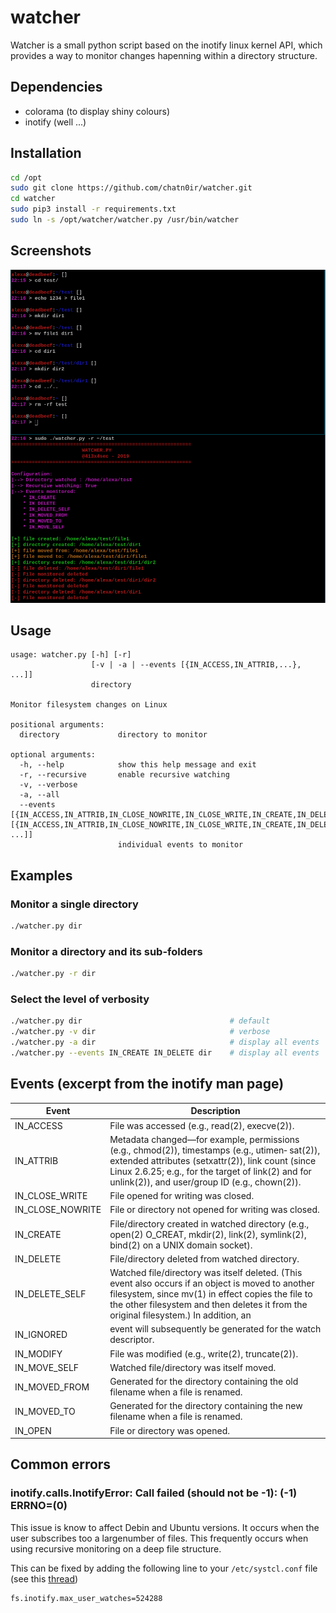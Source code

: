 # watcher
Watcher is a small python script based on the inotify linux kernel API, which provides a way to monitor changes hapenning within a directory structure.

## Dependencies
- colorama (to display shiny colours)
- inotify (well ...)

## Installation
```bash
cd /opt
sudo git clone https://github.com/chatn0ir/watcher.git
cd watcher
sudo pip3 install -r requirements.txt
sudo ln -s /opt/watcher/watcher.py /usr/bin/watcher 
```

## Screenshots
![](images/image1.png)

## Usage
```
usage: watcher.py [-h] [-r]
                  [-v | -a | --events [{IN_ACCESS,IN_ATTRIB,...}, ...]]
                  directory

Monitor filesystem changes on Linux

positional arguments:
  directory             directory to monitor

optional arguments:
  -h, --help            show this help message and exit
  -r, --recursive       enable recursive watching
  -v, --verbose
  -a, --all
  --events [{IN_ACCESS,IN_ATTRIB,IN_CLOSE_NOWRITE,IN_CLOSE_WRITE,IN_CREATE,IN_DELETE,IN_DELETE_SELF,IN_MODIFY,IN_MOVED_FROM,IN_MOVED_TO,IN_MOVE_SELF,IN_OPEN} [{IN_ACCESS,IN_ATTRIB,IN_CLOSE_NOWRITE,IN_CLOSE_WRITE,IN_CREATE,IN_DELETE,IN_DELETE_SELF,IN_MODIFY,IN_MOVED_FROM,IN_MOVED_TO,IN_MOVE_SELF,IN_OPEN} ...]]
                        individual events to monitor
```

## Examples
### Monitor a single directory
```bash
./watcher.py dir
```

### Monitor a directory and its sub-folders
```bash
./watcher.py -r dir
```

### Select the level of verbosity
```bash 
./watcher.py dir                                 # default
./watcher.py -v dir                              # verbose
./watcher.py -a dir                              # display all events
./watcher.py --events IN_CREATE IN_DELETE dir    # display all events
```

## Events (excerpt from the inotify man page)
|Event|Description|
|-----|-----------|
| IN_ACCESS  | File was accessed (e.g., read(2), execve(2)).   |
| IN_ATTRIB  | Metadata changed—for example, permissions (e.g., chmod(2)), timestamps (e.g., utimen‐ sat(2)), extended attributes (setxattr(2)), link count (since Linux 2.6.25; e.g., for the target of link(2) and for unlink(2)), and user/group ID (e.g., chown(2)).   |
| IN_CLOSE_WRITE  | File opened for writing was closed.   |
| IN_CLOSE_NOWRITE  | File or directory not opened for writing was closed.   |
| IN_CREATE  | File/directory  created  in  watched  directory  (e.g.,  open(2)  O_CREAT,  mkdir(2), link(2), symlink(2), bind(2) on a UNIX domain socket).   |
| IN_DELETE  | File/directory deleted from watched directory.   |
| IN_DELETE_SELF | Watched file/directory was itself deleted.  (This event also occurs if an  object  is moved  to  another  filesystem,  since  mv(1)  in effect copies the file to the other filesystem and then deletes it from the original filesystem.)  In addition, an  |
| IN_IGNORED | event will subsequently be generated for the watch descriptor.   |
| IN_MODIFY  | File was modified (e.g., write(2), truncate(2)).   |
| IN_MOVE_SELF | Watched file/directory was itself moved.   |
| IN_MOVED_FROM  | Generated for the directory containing the old filename when a file is renamed.   |
| IN_MOVED_TO  | Generated for the directory containing the new filename when a file is renamed.   |
| IN_OPEN  | File or directory was opened.  |

## Common errors
### inotify.calls.InotifyError: Call failed (should not be -1): (-1) ERRNO=(0)
This issue is know to affect Debin and Ubuntu versions. It occurs when the user subscribes too a largenumber of files. This frequently occurs when using recursive monitoring on a deep file structure.

This can be fixed by adding the following line to your `/etc/systcl.conf` file (see this [thread](https://github.com/dsoprea/PyInotify/issues/71))
```
fs.inotify.max_user_watches=524288
```
